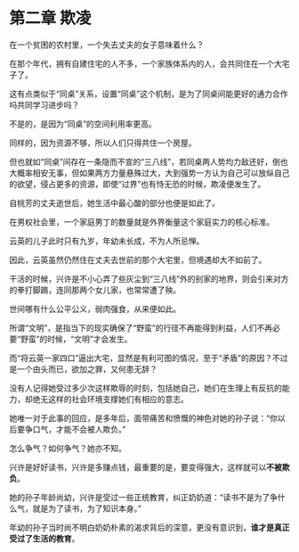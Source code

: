 # 第二章 欺凌

在一个贫困的农村里，一个失去丈夫的女子意味着什么？

在那个年代，拥有自建住宅的人不多，一个家族体系内的人，会共同住在一个大宅子了。

这有点类似于“同桌”关系，设置“同桌”这个机制，是为了同桌间能更好的通力合作吗共同学习进步吗？

不是的，是因为“同桌”的空间利用率更高。

同样的，因为资源不够，所以人们只得共住一个房屋。

但也就如“同桌”间存在一条隐而不宣的“三八线”，若同桌两人势均力敌还好，倒也大概率相安无事，但如果两方力量悬殊过大，大到强势一方认为自己可以放纵自己的欲望，侵占更多的资源，即使“过界”也有恃无恐的时候，欺凌便发生了。

自桃芳的丈夫逝世后，她生活中最心酸的部分也便是如此了。

在男权社会里，一个家庭男丁的数量就是外界衡量这个家庭实力的核心标准。

云英的儿子此时只有九岁，年幼未长成，不为人所忌惮。

因此，云英虽然仍然住在丈夫去世前的那个大宅里，但境遇却大不如前了。

干活的时候，兴许是不小心弄了些灰尘到“三八线”外的别家的地界，则会引来对方的拳打脚踢，连同那两个女儿家，也常常遭了殃。

世间哪有什么公平公义，弱肉强食，从来便如此。

所谓“文明”，是指当下的现实确保了“野蛮”的行径不再能得到利益，人们不再必要“野蛮”的时候，“文明”才会发生。

而“将云英一家四口”逼出大宅，显然是有利可图的情况，至于“矛盾”的原因？不过是一个由头而已，欲加之罪，又何患无辞？

没有人记得她受过多少次这样欺辱的时刻，包括她自己，她们在生理上有反抗的能力，却绝无这样的社会环境支撑她们有相应的意志。

她唯一对于此事的回应，是多年后，面带痛苦和愤慨的神色对她的孙子说：“你以后要争口气，才能不会被人欺负。”

怎么争气？如何争气？她亦不知。

兴许是好好读书，兴许是多赚点钱，最重要的是，要变得强大，这样就可以**不被欺负**。

她的孙子年龄尚幼，兴许是受过一些正统教育，纠正奶奶道：“读书不是为了争什么气，就是为了读书，为了知识本身。”

年幼的孙子当时尚不明白奶奶朴素的渴求背后的深意，更没有意识到，**谁才是真正受过了生活的教育**。
